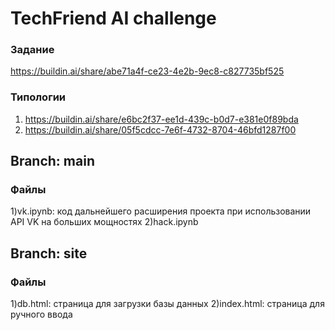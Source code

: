 # TechFriend AI challenge

### Задание
https://buildin.ai/share/abe71a4f-ce23-4e2b-9ec8-c827735bf525

### Типологии
1) https://buildin.ai/share/e6bc2f37-ee1d-439c-b0d7-e381e0f89bda
3) https://buildin.ai/share/05f5cdcc-7e6f-4732-8704-46bfd1287f00

## Branch: main
### Файлы
1)vk.ipynb: код дальнейшего расширения проекта при использовании API VK на больших мощностях
2)hack.ipynb

## Branch: site
### Файлы
1)db.html: страница для загрузки базы данных
2)index.html: страница для ручного ввода
